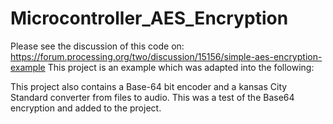 # Microcontroller_AES_Encryption

Please see the discussion of this code on:  https://forum.processing.org/two/discussion/15156/simple-aes-encryption-example
This project is an example which was adapted into the following:

This project also contains a Base-64 bit encoder and a kansas City Standard converter from files to audio.  This was a test of the Base64 encryption and added to the project.
